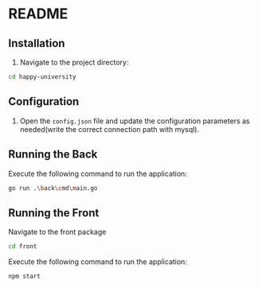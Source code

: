 # README

## Installation

1. Navigate to the project directory:

```bash
cd happy-university
```

## Configuration

1. Open the `config.json` file and update the configuration parameters as needed(write the correct connection path with mysql).

## Running the Back

Execute the following command to run the application:

```bash
go run .\back\cmd\main.go
```

## Running the Front

Navigate to the front package

```bash
cd front
```

Execute the following command to run the application:

```bash
npm start
```
